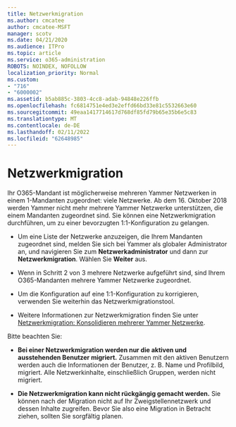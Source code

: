 ```yaml
---
title: Netzwerkmigration
ms.author: cmcatee
author: cmcatee-MSFT
manager: scotv
ms.date: 04/21/2020
ms.audience: ITPro
ms.topic: article
ms.service: o365-administration
ROBOTS: NOINDEX, NOFOLLOW
localization_priority: Normal
ms.custom:
- "716"
- "6000002"
ms.assetid: b5ab885c-3803-4cc8-adab-94848e226ffb
ms.openlocfilehash: fc6814751e4ed3e2effd66bd33e81c5532663e60
ms.sourcegitcommit: 49eaa1417714617d768df85fd79b65e35b6e5c83
ms.translationtype: MT
ms.contentlocale: de-DE
ms.lasthandoff: 02/11/2022
ms.locfileid: "62648985"
---
```

# <a name="network-migration"></a>Netzwerkmigration

Ihr O365-Mandant ist möglicherweise mehreren Yammer Netzwerken in einem 1-Mandanten zugeordnet: viele Netzwerke. Ab dem 16. Oktober 2018 werden Yammer nicht mehr mehrere Yammer Netzwerke unterstützen, die einem Mandanten zugeordnet sind. Sie können eine Netzwerkmigration durchführen, um zu einer bevorzugten 1:1-Konfiguration zu gelangen.
  
- Um eine Liste der Netzwerke anzuzeigen, die Ihrem Mandanten zugeordnet sind, melden Sie sich bei Yammer als globaler Administrator an, und navigieren Sie zum **Netzwerkadministrator** und dann zur **Netzwerkmigration**. Wählen Sie **Weiter** aus.

- Wenn in Schritt 2 von 3 mehrere Netzwerke aufgeführt sind, sind Ihrem O365-Mandanten mehrere Yammer Netzwerke zugeordnet.

- Um die Konfiguration auf eine 1:1-Konfiguration zu korrigieren, verwenden Sie weiterhin das Netzwerkmigrationstool.

- Weitere Informationen zur Netzwerkmigration finden Sie unter [Netzwerkmigration: Konsolidieren mehrerer Yammer Netzwerke](https://docs.microsoft.com/yammer/configure-your-yammer-network/consolidate-multiple-yammer-networks).

Bitte beachten Sie:
  
- **Bei einer Netzwerkmigration werden nur die aktiven und ausstehenden Benutzer migriert.** Zusammen mit den aktiven Benutzern werden auch die Informationen der Benutzer, z. B. Name und Profilbild, migriert. Alle Netzwerkinhalte, einschließlich Gruppen, werden nicht migriert.

- **Die Netzwerkmigration kann nicht rückgängig gemacht werden.** Sie können nach der Migration nicht auf Ihr Zweigstellennetzwerk und dessen Inhalte zugreifen. Bevor Sie also eine Migration in Betracht ziehen, sollten Sie sorgfältig planen.
